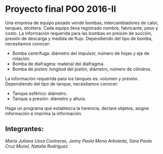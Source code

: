 # Proyecto final POO 2016-II

Una empresa de equipo pesado vende bombas, intercambiadores de calor, tanques, etcétera. Cada equipo lleva registrado nombre, fabricante, peso y costo. La información requerida para las bombas es presión de succión, presión de descarga y medida de flujo. Dependiendo del tipo de bomba, necesitamos conocer:

* Bomba centrífuga: diámetro del impulsor, número de hojas y eje de rotación.
* Bomba de diafragma: material del diafragma.
* Bomba de pistón: longitud del pistón, diámetro, número de cilindros.

La información requerida para los tanques es: volumen y presión. Dependiendo del tipo de tanque, necesitamos conocer:

* Tanque esférico: diámetro.
* Tanque a presión: diámetro y altura.

Haga un programa que establezca la herencia, declare objetos, asigne información e imprima la información.

## Integrantes: 
*María Juliana Ussa Contreras, Jeimy Paola Mena Arboleda, Sara Paola Cruz Muriel, Natalia Rodríguez*
